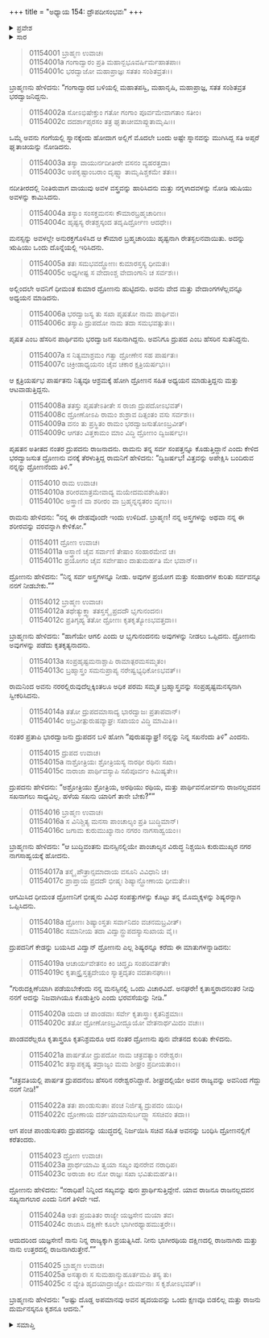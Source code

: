 +++
title = "ಅಧ್ಯಾಯ 154: ದ್ರೌಪದೀಸಂಭವಃ"
+++

<details><summary>ಪ್ರವೇಶ</summary>


।।   ಓಂ ಓಂ ನಮೋ ನಾರಾಯಣಾಯ।।   ಶ್ರೀ ವೇದವ್ಯಾಸಾಯ ನಮಃ ।।

ಶ್ರೀ ಕೃಷ್ಣದ್ವೈಪಾಯನ ವೇದವ್ಯಾಸ ವಿರಚಿತ  

**ಶ್ರೀ ಮಹಾಭಾರತ**

**ಆದಿ ಪರ್ವ**

**ಚೈತ್ರರಥ ಪರ್ವ**

**ಅಧ್ಯಾಯ 154**

</details>


<details><summary>ಸಾರ</summary>

ದ್ರುಪದ-ದ್ರೋಣರ ಸಖ್ಯ (1-7). ದ್ರೋಣನು ಪರಶುರಾಮನಿಂದ ಅಸ್ತ್ರಗಳನ್ನು ಪಡೆದುದು (8-13). ದ್ರುಪದನಿಂದ ದ್ರೋಣನ ಅಪಮಾನ (೧೪-೧೬). ದ್ರೋಣನು ಕೌರವ-ಪಾಂಡವರಿಂದ ಗುರುದಕ್ಷಿಣೆಯನ್ನಾಗಿ ದ್ರುಪದನನ್ನು ಕೇಳಿದುದು (17-22). ಸೆರೆಯಾಗಿ ಬಂದ ದ್ರುಪದನ ಅರ್ಧರಾಜ್ಯವನ್ನು ಇಟ್ಟುಕೊಂಡು ಉಳಿದರ್ಧವನ್ನು ಹಿಂದಿರುಗಿ ಕೊಟ್ಟಿದ್ದುದು (23-25).

</details>


> 01154001 ಬ್ರಾಹ್ಮಣ ಉವಾಚ।  
01154001a ಗಂಗಾದ್ವಾರಂ ಪ್ರತಿ ಮಹಾನ್ಬಭೂವರ್ಷಿರ್ಮಹಾತಪಾಃ।   
01154001c ಭರದ್ವಾಜೋ ಮಹಾಪ್ರಾಜ್ಞಃ ಸತತಂ ಸಂಶಿತವ್ರತಃ।।

ಬ್ರಾಹ್ಮಣನು ಹೇಳಿದನು: “ಗಂಗಾದ್ವಾರದ ಬಳಿಯಲ್ಲಿ ಮಹಾತಪಸ್ವಿ, ಮಹಾನೃಷಿ, ಮಹಾಪ್ರಾಜ್ಞ, ಸತತ ಸಂಶಿತವ್ರತ ಭರದ್ವಾಜನಿದ್ದನು.

> 01154002a ಸೋಽಭಿಷೇಕ್ತುಂ ಗತೋ ಗಂಗಾಂ ಪೂರ್ವಮೇವಾಗತಾಂ ಸತೀಂ।  
01154002c ದದರ್ಶಾಪ್ಸರಸಂ ತತ್ರ ಘೃತಾಚೀಮಾಪ್ಲುತಾಮೃಷಿಃ।।

ಒಮ್ಮೆ ಅವನು ಗಂಗೆಯಲ್ಲಿ ಸ್ನಾನಕ್ಕೆಂದು ಹೋದಾಗ ಅಲ್ಲಿಗೆ ಮೊದಲೇ ಬಂದು ಅಷ್ಟೇ ಸ್ನಾನವನ್ನು ಮುಗಿಸಿದ್ದ ಸತಿ ಅಪ್ಸರೆ ಘೃತಾಚಿಯನ್ನು ನೋಡಿದನು.

> 01154003a ತಸ್ಯಾ ವಾಯುರ್ನದೀತೀರೇ ವಸನಂ ವ್ಯಹರತ್ತದಾ।  
01154003c ಅಪಕೃಷ್ಟಾಂಬರಾಂ ದೃಷ್ಟ್ವಾ ತಾಮೃಷಿಶ್ಚಕಮೇ ತತಃ।।

ನದೀತೀರದಲ್ಲಿ ನಿಂತಿರುವಾಗ ವಾಯುವು ಅವಳ ವಸ್ತ್ರವನ್ನು ಹಾರಿಸಿದನು ಮತ್ತು ನಗ್ನಳಾದವಳನ್ನು ನೋಡಿ ಋಷಿಯು ಅವಳನ್ನು ಕಾಮಿಸಿದನು.

> 01154004a ತಸ್ಯಾಂ ಸಂಸಕ್ತಮನಸಃ ಕೌಮಾರಬ್ರಹ್ಮಚಾರಿಣಃ।  
01154004c ಹೃಷ್ಟಸ್ಯ ರೇತಶ್ಚಸ್ಕಂದ ತದೃಷಿರ್ದ್ರೋಣ ಆದಧೇ।।

ಮನಸ್ಸನ್ನು ಅವಳಲ್ಲೇ ಅನುರಕ್ತಗೊಳಿಸಿದ ಆ ಕೌಮಾರ ಬ್ರಹ್ಮಚಾರಿಯು ಹೃಷ್ಟನಾಗಿ ರೇತಸ್ಖಲನವಾಯಿತು. ಅದನ್ನು ಋಷಿಯು ಒಂದು ದೊನ್ನೆಯಲ್ಲಿ ಇರಿಸಿದನು.

> 01154005a ತತಃ ಸಮಭವದ್ದ್ರೋಣಃ ಕುಮಾರಸ್ತಸ್ಯ ಧೀಮತಃ।  
01154005c ಅಧ್ಯಗೀಷ್ಟ ಸ ವೇದಾಂಶ್ಚ ವೇದಾಂಗಾನಿ ಚ ಸರ್ವಶಃ।।

ಅಲ್ಲಿಂದಲೇ ಅವನಿಗೆ ಧೀಮಂತ ಕುಮಾರ ದ್ರೋಣನು ಹುಟ್ಟಿದನು. ಅವನು ವೇದ ಮತ್ತು ವೇದಾಂಗಗಳೆಲ್ಲವನ್ನೂ ಅಧ್ಯಯನ ಮಾಡಿದನು.

> 01154006a ಭರದ್ವಾಜಸ್ಯ ತು ಸಖಾ ಪೃಷತೋ ನಾಮ ಪಾರ್ಥಿವಃ।  
01154006c ತಸ್ಯಾಪಿ ದ್ರುಪದೋ ನಾಮ ತದಾ ಸಮಭವತ್ಸುತಃ।।

ಪೃಷತ ಎಂಬ ಹೆಸರಿನ ಪಾರ್ಥಿವನು ಭರದ್ವಾಜನ ಸಖನಾಗಿದ್ದನು. ಅವನಿಗೂ ದ್ರುಪದ ಎಂಬ ಹೆಸರಿನ ಸುತನಿದ್ದನು.

> 01154007a ಸ ನಿತ್ಯಮಾಶ್ರಮಂ ಗತ್ವಾ ದ್ರೋಣೇನ ಸಹ ಪಾರ್ಷತಃ।  
01154007c ಚಿಕ್ರೀಡಾಧ್ಯಯನಂ ಚೈವ ಚಕಾರ ಕ್ಷತ್ರಿಯರ್ಷಭಃ।।

ಆ ಕ್ಷತ್ರಿಯರ್ಷಭ ಪಾರ್ಷತನು ನಿತ್ಯವೂ ಆಶ್ರಮಕ್ಕೆ ಹೋಗಿ ದ್ರೋಣನ ಸಹಿತ ಅಧ್ಯಯನ ಮಾಡುತ್ತಿದ್ದನು ಮತ್ತು ಆಟವಾಡುತ್ತಿದ್ದನು.

> 01154008a ತತಸ್ತು ಪೃಷತೇಽತೀತೇ ಸ ರಾಜಾ ದ್ರುಪದೋಽಭವತ್।  
01154008c ದ್ರೋಣೋಽಪಿ ರಾಮಂ ಶುಶ್ರಾವ ದಿತ್ಸಂತಂ ವಸು ಸರ್ವಶಃ।।  
01154009a ವನಂ ತು ಪ್ರಸ್ಥಿತಂ ರಾಮಂ ಭರದ್ವಾಜಸುತೋಽಬ್ರವೀತ್।  
01154009c ಆಗತಂ ವಿತ್ತಕಾಮಂ ಮಾಂ ವಿದ್ಧಿ ದ್ರೋಣಂ ದ್ವಿಜರ್ಷಭ।।

ಪೃಷತನ ಅತೀತದ ನಂತರ ದ್ರುಪದನು ರಾಜನಾದನು. ರಾಮನು ತನ್ನ ಸರ್ವ ಸಂಪತ್ತನ್ನೂ ಕೊಡುತ್ತಿದ್ದಾನೆ ಎಂದು ಕೇಳಿದ ಭರದ್ವಾಜಸುತ ದ್ರೋಣನು ವನಕ್ಕೆ ತೆರಳುತ್ತಿದ್ದ ರಾಮನಿಗೆ ಹೇಳಿದನು: “ದ್ವಿಜರ್ಷಭ! ವಿತ್ತವನ್ನು ಅಪೇಕ್ಷಿಸಿ ಬಂದಿರುವ ನನ್ನನ್ನು ದ್ರೋಣನೆಂದು ತಿಳಿ.”

> 01154010 ರಾಮ ಉವಾಚ।  
01154010a ಶರೀರಮಾತ್ರಮೇವಾದ್ಯ ಮಯೇದಮವಶೇಷಿತಂ।  
01154010c ಅಸ್ತ್ರಾಣಿ ವಾ ಶರೀರಂ ವಾ ಬ್ರಹ್ಮನ್ನನ್ಯತರಂ ವೃಣು।।

ರಾಮನು ಹೇಳಿದನು: “ನನ್ನ ಈ ದೇಹವೊಂದೇ ಇಂದು ಉಳಿದಿದೆ. ಬ್ರಾಹ್ಮಣ! ನನ್ನ ಅಸ್ತ್ರಗಳನ್ನು ಅಥವಾ ನನ್ನ ಈ ಶರೀರವನ್ನು ವರವನ್ನಾಗಿ ಕೇಳಿಕೋ.”

> 01154011 ದ್ರೋಣ ಉವಾಚ।  
01154011a ಅಸ್ತ್ರಾಣಿ ಚೈವ ಸರ್ವಾಣಿ ತೇಷಾಂ ಸಂಹಾರಮೇವ ಚ।  
01154011c ಪ್ರಯೋಗಂ ಚೈವ ಸರ್ವೇಷಾಂ ದಾತುಮರ್ಹತಿ ಮೇ ಭವಾನ್।।

ದ್ರೋಣನು ಹೇಳಿದನು: “ನಿನ್ನ ಸರ್ವ ಅಸ್ತ್ರಗಳನ್ನೂ ನೀಡು. ಅವುಗಳ ಪ್ರಯೋಗ ಮತ್ತು ಸಂಹಾರಗಳ ಕುರಿತು ಸರ್ವವನ್ನೂ ನನಗೆ ನೀಡಬೇಕು.””

> 01154012 ಬ್ರಾಹ್ಮಣ ಉವಾಚ।  
01154012a ತಥೇತ್ಯುಕ್ತ್ವಾ ತತಸ್ತಸ್ಮೈ ಪ್ರದದೌ ಭೃಗುನಂದನಃ।  
01154012c ಪ್ರತಿಗೃಹ್ಯ ತತೋ ದ್ರೋಣಃ ಕೃತಕೃತ್ಯೋಽಭವತ್ತದಾ।।

ಬ್ರಾಹ್ಮಣನು ಹೇಳಿದನು: “ಹಾಗೆಯೇ ಆಗಲಿ ಎಂದು ಆ ಭೃಗುನಂದನನು ಅವುಗಳನ್ನು ನೀಡಲು ಒಪ್ಪಿದನು. ದ್ರೋಣನು ಅವುಗಳನ್ನು ಪಡೆದು ಕೃತಕೃತ್ಯನಾದನು.

> 01154013a ಸಂಪ್ರಹೃಷ್ಟಮನಾಶ್ಚಾಪಿ ರಾಮಾತ್ಪರಮಸಮ್ಮತಂ।  
01154013c ಬ್ರಹ್ಮಾಸ್ತ್ರಂ ಸಮನುಪ್ರಾಪ್ಯ ನರೇಷ್ವಭ್ಯಧಿಕೋಽಭವತ್।।

ರಾಮನಿಂದ ಅವನು ನರರಲ್ಲಿರುವುದೆಲ್ಲಕ್ಕಿಂತಲೂ ಅಧಿಕ ಪರಮ ಸಮ್ಮತ ಬ್ರಹ್ಮಾಸ್ತ್ರವನ್ನು ಸಂಪ್ರಹೃಷ್ಟಮನಸ್ಕನಾಗಿ ಸ್ವೀಕರಿಸಿದನು.

> 01154014a ತತೋ ದ್ರುಪದಮಾಸಾದ್ಯ ಭಾರದ್ವಾಜಃ ಪ್ರತಾಪವಾನ್।   
01154014c ಅಬ್ರವೀತ್ಪುರುಷವ್ಯಾಘ್ರಃ ಸಖಾಯಂ ವಿದ್ಧಿ ಮಾಮಿತಿ।।

ನಂತರ ಪ್ರತಾಪಿ ಭಾರದ್ವಾಜನು ದ್ರುಪದನ ಬಳಿ ಹೋಗಿ “ಪುರುಷವ್ಯಾಘ್ರ! ನನ್ನನ್ನು ನಿನ್ನ ಸಖನೆಂದು ತಿಳಿ” ಎಂದನು.

> 01154015 ದ್ರುಪದ ಉವಾಚ।  
01154015a ನಾಶ್ರೋತ್ರಿಯಃ ಶ್ರೋತ್ರಿಯಸ್ಯ ನಾರಥೀ ರಥಿನಃ ಸಖಾ।  
01154015c ನಾರಾಜಾ ಪಾರ್ಥಿವಸ್ಯಾಪಿ ಸಖಿಪೂರ್ವಂ ಕಿಮಿಷ್ಯತೇ।।

ದ್ರುಪದನು ಹೇಳಿದನು: “ಅಶ್ರೋತ್ರಿಯು ಶ್ರೋತ್ರಿಯ, ಅರಥಿಯು ರಥಿಯ, ಮತ್ತು ಪಾರ್ಥಿವನೋರ್ವನು ರಾಜನಲ್ಲದವನ ಸಖನಾಗಲು ಸಾಧ್ಯವಿಲ್ಲ. ಹಳೆಯ ಸಖನು ಯಾರಿಗೆ ತಾನೇ ಬೇಕು?””

> 01154016 ಬ್ರಾಹ್ಮಣ ಉವಾಚ।  
01154016a ಸ ವಿನಿಶ್ಚಿತ್ಯ ಮನಸಾ ಪಾಂಚಾಲ್ಯಂ ಪ್ರತಿ ಬುದ್ಧಿಮಾನ್।   
01154016c ಜಗಾಮ ಕುರುಮುಖ್ಯಾನಾಂ ನಗರಂ ನಾಗಸಾಹ್ವಯಂ।।

ಬ್ರಾಹ್ಮಣನು ಹೇಳಿದನು: “ಆ ಬುದ್ಧಿವಂತನು ಮನಸ್ಸಿನಲ್ಲಿಯೇ ಪಾಂಚಾಲ್ಯನ ವಿರುದ್ಧ ನಿಶ್ಚಯಿಸಿ ಕುರುಮುಖ್ಯರ ನಗರ ನಾಗಸಾಹ್ವಯಕ್ಕೆ ಹೋದನು.

> 01154017a ತಸ್ಮೈ ಪೌತ್ರಾನ್ಸಮಾದಾಯ ವಸೂನಿ ವಿವಿಧಾನಿ ಚ।  
01154017c ಪ್ರಾಪ್ತಾಯ ಪ್ರದದೌ ಭೀಷ್ಮಃ ಶಿಷ್ಯಾನ್ದ್ರೋಣಾಯ ಧೀಮತೇ।।

ಆಗಮಿಸಿದ ಧೀಮಂತ ದ್ರೋಣನಿಗೆ ಭೀಷ್ಮನು ವಿವಿಧ ಸಂಪತ್ತುಗಳನ್ನು ಕೊಟ್ಟು ತನ್ನ ಮೊಮ್ಮಕ್ಕಳನ್ನು ಶಿಷ್ಯರನ್ನಾಗಿ ಒಪ್ಪಿಸಿದನು.

> 01154018a ದ್ರೋಣಃ ಶಿಷ್ಯಾಂಸ್ತತಃ ಸರ್ವಾನಿದಂ ವಚನಮಬ್ರವೀತ್।  
01154018c ಸಮಾನೀಯ ತದಾ ವಿದ್ವಾನ್ದ್ರುಪದಸ್ಯಾಸುಖಾಯ ವೈ।।

ದ್ರುಪದನಿಗೆ ಕೇಡನ್ನು ಬಯಸಿದ ವಿದ್ವಾನ್ ದ್ರೋಣನು ಎಲ್ಲ ಶಿಷ್ಯರನ್ನೂ ಕರೆದು ಈ ಮಾತುಗಳನ್ನಾಡಿದನು:

> 01154019a ಆಚಾರ್ಯವೇತನಂ ಕಿಂ ಚಿದ್ಧೃದಿ ಸಂಪರಿವರ್ತತೇ।   
01154019c ಕೃತಾಸ್ತ್ರೈಸ್ತತ್ಪ್ರದೇಯಂ ಸ್ಯಾತ್ತದೃತಂ ವದತಾನಘಾಃ।।

“ಗುರುದಕ್ಷಿಣೆಯಾಗಿ ಪಡೆಯಬೇಕೆಂದು ನನ್ನ ಮನಸ್ಸಿನಲ್ಲಿ ಒಂದು ವಿಚಾರವಿದೆ. ಅನಘರೇ! ಕೃತಾಸ್ತ್ರರಾದನಂತರ ನೀವು ನನಗೆ ಅದನ್ನು ನಿಜವಾಗಿಯೂ ಕೊಡುತ್ತೀರಿ ಎಂದು ಭರವಸೆಯನ್ನು ನೀಡಿ.”

> 01154020a ಯದಾ ಚ ಪಾಂಡವಾಃ ಸರ್ವೇ ಕೃತಾಸ್ತ್ರಾಃ ಕೃತನಿಶ್ರಮಾಃ।  
01154020c ತತೋ ದ್ರೋಣೋಽಬ್ರವೀದ್ಭೂಯೋ ವೇತನಾರ್ಥಮಿದಂ ವಚಃ।।

ಪಾಂಡವರೆಲ್ಲರೂ ಕೃತಾಸ್ತ್ರರೂ ಕೃತನಿಶ್ರಮರೂ ಆದ ನಂತರ ದ್ರೋಣನು ಪುನಃ ವೇತನದ ಕುರಿತು ಕೇಳಿದನು.

> 01154021a ಪಾರ್ಷತೋ ದ್ರುಪದೋ ನಾಮ ಚತ್ರವತ್ಯಾಂ ನರೇಶ್ವರಃ।   
01154021c ತಸ್ಯಾಪಕೃಷ್ಯ ತದ್ರಾಜ್ಯಂ ಮಮ ಶೀಘ್ರಂ ಪ್ರದೀಯತಾಂ।।

“ಚತ್ರವತಿಯಲ್ಲಿ ಪಾರ್ಷತ ದ್ರುಪದನೆಂಬ ಹೆಸರಿನ ನರೇಶ್ವರನಿದ್ದಾನೆ. ಶೀಘ್ರದಲ್ಲಿಯೇ ಅವನ ರಾಜ್ಯವನ್ನು ಅವನಿಂದ ಗೆದ್ದು ನನಗೆ ನೀಡಿ!”

> 01154022a ತತಃ ಪಾಂಡುಸುತಾಃ ಪಂಚ ನಿರ್ಜಿತ್ಯ ದ್ರುಪದಂ ಯುಧಿ।  
01154022c ದ್ರೋಣಾಯ ದರ್ಶಯಾಮಾಸುರ್ಬದ್ಧ್ವಾ ಸಸಚಿವಂ ತದಾ।।

ಆಗ ಪಂಚ ಪಾಂಡುಸುತರು ದ್ರುಪದನನ್ನು ಯುದ್ಧದಲ್ಲಿ ನಿರ್ಜಯಿಸಿ ಸಚಿವ ಸಹಿತ ಅವನನ್ನು ಬಂಧಿಸಿ ದ್ರೋಣನಲ್ಲಿಗೆ ಕರೆತಂದರು.

> 01154023 ದ್ರೋಣ ಉವಾಚ।  
01154023a ಪ್ರಾರ್ಥಯಾಮಿ ತ್ವಯಾ ಸಖ್ಯಂ ಪುನರೇವ ನರಾಧಿಪ।   
01154023c ಅರಾಜಾ ಕಿಲ ನೋ ರಾಜ್ಞಃ ಸಖಾ ಭವಿತುಮರ್ಹತಿ।।

ದ್ರೋಣನು ಹೇಳಿದನು: “ನರಾಧಿಪ! ನಿನ್ನಿಂದ ಸಖ್ಯವನ್ನು ಪುನಃ ಪ್ರಾರ್ಥಿಸುತ್ತಿದ್ದೇನೆ. ಯಾವ ರಾಜನೂ ರಾಜನಲ್ಲದವನ ಸಖ್ಯನಾಗಲಾರ ಎಂದು ನಿನಗೆ ತಿಳಿದೇ ಇದೆ.

> 01154024a ಅತಃ ಪ್ರಯತಿತಂ ರಾಜ್ಯೇ ಯಜ್ಞಸೇನ ಮಯಾ ತವ।  
01154024c ರಾಜಾಸಿ ದಕ್ಷಿಣೇ ಕೂಲೇ ಭಾಗೀರಥ್ಯಾಹಮುತ್ತರೇ।।

ಆದುದರಿಂದ ಯಜ್ಞಸೇನ! ನಾನು ನಿನ್ನ ರಾಜ್ಯಕ್ಕಾಗಿ ಪ್ರಯತ್ನಿಸಿದೆ. ನೀನು ಭಾಗೀರಥಿಯ ದಕ್ಷಿಣದಲ್ಲಿ ರಾಜನಾಗಿರು ಮತ್ತು ನಾನು ಉತ್ತರದಲ್ಲಿ ರಾಜನಾಗಿರುತ್ತೇನೆ.””

> 01154025 ಬ್ರಾಹ್ಮಣ ಉವಾಚ।  
01154025a ಅಸತ್ಕಾರಃ ಸ ಸುಮಹಾನ್ಮುಹೂರ್ತಮಪಿ ತಸ್ಯ ತು।  
01154025c ನ ವ್ಯೇತಿ ಹೃದಯಾದ್ರಾಜ್ಞೋ ದುರ್ಮನಾಃ ಸ ಕೃಶೋಽಭವತ್।।

ಬ್ರಾಹ್ಮಣನು ಹೇಳಿದನು: “ಅಷ್ಟು ದೊಡ್ಡ ಅಪಮಾನವು ಅವನ ಹೃದಯವನ್ನು ಒಂದು ಕ್ಷಣವೂ ಬಿಡಲಿಲ್ಲ ಮತ್ತು ರಾಜನು ದುರ್ಮನಸ್ಕನೂ ಕೃಶನೂ ಆದನು.”



<details><summary>ಸಮಾಪ್ತಿ</summary>


ಇತಿ ಶ್ರೀ ಮಹಾಭಾರತೇ ಆದಿಪರ್ವಣಿ ಚೈತ್ರರಥಪರ್ವಣಿ ದ್ರೌಪದೀಸಂಭವೇ ಚತುಷ್ಪಂಚಾದಧಿಕಶತತಮೋಽಧ್ಯಾಯ:।।  
ಇದು ಶ್ರೀ ಮಹಾಭಾರತದಲ್ಲಿ ಆದಿಪರ್ವದಲ್ಲಿ ಚೈತ್ರಪರ್ವದಲ್ಲಿ ದ್ರೌಪದೀಸಂಭವದಲ್ಲಿ ನೂರಾಐವತ್ತ್ನಾಲ್ಕನೆಯ ಅಧ್ಯಾಯವು.




</details>

